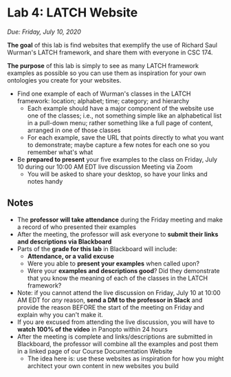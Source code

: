 # Lab 4: LATCH Website

*Due: Friday, July 10, 2020* 

**The goal** of this lab is find websites that exemplify the use of Richard Saul Wurman's LATCH framework, and share them with everyone in CSC 174.

**The purpose** of this lab is simply to see as many LATCH framework examples as possible so you can use them as inspiration for your own ontologies you create for your websites.

- Find one example of each of Wurman's classes in the LATCH framework: location; alphabet; time; category; and hierarchy
  - Each example should have a major component of the website use one of the classes; i.e., not something simple like an alphabetical list in a pull-down menu; rather something like a full page of content, arranged in one of those classes
  - For each example, save the URL that points directly to what you want to demonstrate; maybe capture a few notes for each one so you remember what's what
- Be **prepared to present** your five examples to the class on Friday, July 10 during our 10:00 AM EDT live discussion Meeting via Zoom
  - You will be asked to share your desktop, so have your links and notes handy

## Notes

- The **professor will take attendance** during the Friday meeting and make a record of who presented their examples
- After the meeting, the professor will ask everyone to **submit their links and descriptions via Blackboard**
- Parts of the **grade for this lab** in Blackboard will include:
  - **Attendance, or a valid excuse**
  - Were you able to **present your examples** when called upon?
  - Were your **examples and descriptions good**? Did they demonstrate that you know the meaning of each of the classes in the LATCH framework?
- Note: if you cannot attend the live discussion on Friday, July 10 at 10:00 AM EDT for *any* reason, **send a DM to the professor in Slack** and provide the reason BEFORE the start of the meeting on Friday and explain why you can't make it.
- If you are excused from attending the live discussion, you will have to **watch 100% of the video** in Panopto within 24 hours
- After the meeting is complete and links/descriptions are submitted in Blackboard, the professor will combine all the examples and post them in a linked page of our Course Documentation Website
  - The idea here is: use these websites as inspiration for how you might architect your own content in new websites you build